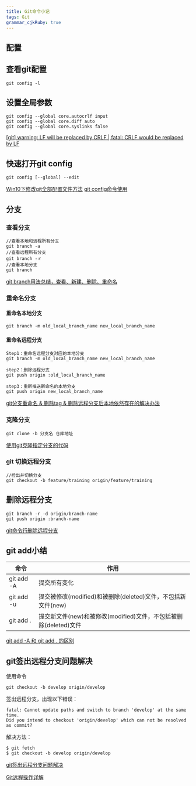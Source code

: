 ```yaml
---
title: Git命令小记 
tags: Git
grammar_cjkRuby: true
---
```


## 配置

## 查看git配置
```
git config -l
```
## 设置全局参数
```
git config --global core.autocrlf input 
git config --global core.diff auto
git config --global core.syslinks false
```

[[git] warning: LF will be replaced by CRLF | fatal: CRLF would be replaced by LF](
http://blog.csdn.net/feng88724/article/details/11600375)

## 快速打开git config
```
git config [--global] --edit
```
[Win10下修改git全部配置文件方法](http://blog.csdn.net/shrimpcolo/article/details/49302619)
[git config命令使用](http://blog.csdn.net/zxncvb/article/details/22153019)

## 分支

### 查看分支
```
//查看本地和远程所有分支
git branch -a
//查看远程所有分支
git branch -ｒ
//查看本地分支
git branch
```
[git branch用法总结，查看、新建、删除、重命名](http://blog.csdn.net/afei__/article/details/51567155)

### 重命名分支
#### 重命名本地分支
```
git branch -m old_local_branch_name new_local_branch_name
```
#### 重命名远程分支
```
Step1：重命名远程分支对应的本地分支
git branch -m old_local_branch_name new_local_branch_name

step2：删除远程分支
git push origin :old_local_branch_name

step3：重新推送新命名的本地分支
git push origin new_local_branch_name
```
[git分支重命名 & 删除tag & 删除远程分支后本地依然存在的解决办法](http://blog.csdn.net/sunny05296/article/details/65449791)

### 克隆分支

```
git clone -b 分支名 仓库地址
```
[使用git克隆指定分支的代码](https://www.cnblogs.com/nylcy/p/6569284.html)


###  git 切换远程分支

```
//检出并切换分支
git checkout -b feature/training origin/feature/training
```

## 删除远程分支
```
git branch -r -d origin/branch-name  
git push origin :branch-name  
```
[git命令行删除远程分支](http://blog.csdn.net/furzoom/article/details/53002699)

## git add小结
|命令|作用|
|---|---|
|git add -A|  提交所有变化|
|git add -u | 提交被修改(modified)和被删除(deleted)文件，不包括新文件(new)|
|git add .  |提交新文件(new)和被修改(modified)文件，不包括被删除(deleted)文件|

[git add -A 和 git add . 的区别](https://www.cnblogs.com/skura23/p/5859243.html)


## git签出远程分支问题解决
使用命令

```
git checkout -b develop origin/develop  
```
签出远程分支，出现以下错误：

```
fatal: Cannot update paths and switch to branch 'develop' at the same time.  
Did you intend to checkout 'origin/develop' which can not be resolved as commit?  
```

解决方法：
```
$ git fetch  
$ git checkout -b develop origin/develop  
```
[git签出远程分支问题解决](http://blog.csdn.net/wmzy1067111110/article/details/13512763)

[Git远程操作详解](http://www.ruanyifeng.com/blog/2014/06/git_remote.html)